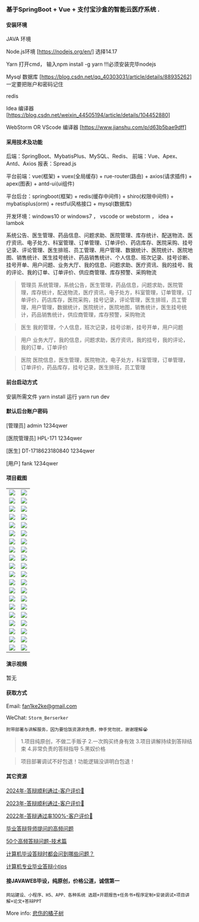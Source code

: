 ### 基于SpringBoot + Vue + 支付宝沙盒的智能云医疗系统 .

#### 安装环境

JAVA 环境 

Node.js环境 [https://nodejs.org/en/] 选择14.17

Yarn 打开cmd， 输入npm install -g yarn !!!必须安装完毕nodejs

Mysql 数据库 [https://blog.csdn.net/qq_40303031/article/details/88935262] 一定要把账户和密码记住

redis

Idea 编译器 [https://blog.csdn.net/weixin_44505194/article/details/104452880]

WebStorm OR VScode 编译器 [https://www.jianshu.com/p/d63b5bae9dff]

#### 采用技术及功能

后端：SpringBoot、MybatisPlus、MySQL、Redis、
前端：Vue、Apex、Antd、Axios
报表：Spread.js

平台前端：vue(框架) + vuex(全局缓存) + rue-router(路由) + axios(请求插件) + apex(图表)  + antd-ui(ui组件)

平台后台：springboot(框架) + redis(缓存中间件) + shiro(权限中间件) + mybatisplus(orm) + restful风格接口 + mysql(数据库)

开发环境：windows10 or windows7 ， vscode or webstorm ， idea + lambok

系统公告、医生管理、药品信息、问题求助、医院管理、库存统计、配送物流、医疗资讯、电子处方、科室管理、订单管理、订单评价、药店库存、医院采购、挂号记录、评论管理、医生排班、员工管理、用户管理、数据统计、医院统计、医院地图、销售统计、医生挂号统计、药品销售统计、个人信息、班次记录、挂号诊断、挂号开单、用户问题、业务大厅、我的信息、问题求助、医疗资讯、我的挂号、我的评论、我的订单、订单评价、供应商管理、库存预警、采购物流

> 管理员
系统管理，系统公告，医生管理，药品信息，问题求助，医院管理，库存统计，配送物流，医疗资讯，电子处方，科室管理，订单管理，订单评价，药店库存，医院采购，挂号记录，评论管理，医生排班，员工管理，用户管理，数据统计，医院统计，医院地图，销售统计，医生挂号统计，药品销售统计，供应商管理，库存预警，采购物流

> 医生
我的管理，个人信息，班次记录，挂号诊断，挂号开单，用户问题

> 用户
业务大厅，我的信息，问题求助，医疗资讯，我的挂号，我的评论，我的订单，订单评价

> 医院
医院信息，医生管理，医院物流，电子处方，科室管理，订单管理，订单评价，药品库存，挂号记录，医生排班，员工管理

#### 前台启动方式
安装所需文件 yarn install 
运行 yarn run dev

#### 默认后台账户密码
[管理员]
admin
1234qwer

[医院管理员]
HPL-171
1234qwer

[医生]
DT-1718623180840
1234qwer

[用户]
fank
1234qwer
#### 项目截图

|  |  |
|---------------------|---------------------|
| ![](https://fank-bucket-oss.oss-cn-beijing.aliyuncs.com/img/1722768645400.png) | ![](https://fank-bucket-oss.oss-cn-beijing.aliyuncs.com/img/1722771446127.png) |
| ![](https://fank-bucket-oss.oss-cn-beijing.aliyuncs.com/img/1722768629465.png) | ![](https://fank-bucket-oss.oss-cn-beijing.aliyuncs.com/img/1722771410887.png) |
| ![](https://fank-bucket-oss.oss-cn-beijing.aliyuncs.com/img/1722768609713.png) | ![](https://fank-bucket-oss.oss-cn-beijing.aliyuncs.com/img/1722771375833.png) |
| ![](https://fank-bucket-oss.oss-cn-beijing.aliyuncs.com/img/1722768594332.png) | ![](https://fank-bucket-oss.oss-cn-beijing.aliyuncs.com/img/1722771357456.png) |
| ![](https://fank-bucket-oss.oss-cn-beijing.aliyuncs.com/img/1722768539173.png) | ![](https://fank-bucket-oss.oss-cn-beijing.aliyuncs.com/img/1722771314077.png) |
| ![](https://fank-bucket-oss.oss-cn-beijing.aliyuncs.com/img/1722768393232.png) | ![](https://fank-bucket-oss.oss-cn-beijing.aliyuncs.com/img/1722771289913.png) |
| ![](https://fank-bucket-oss.oss-cn-beijing.aliyuncs.com/img/1722768372697.png) | ![](https://fank-bucket-oss.oss-cn-beijing.aliyuncs.com/img/1722771266006.png) |
| ![](https://fank-bucket-oss.oss-cn-beijing.aliyuncs.com/img/1722768341085.png) | ![](https://fank-bucket-oss.oss-cn-beijing.aliyuncs.com/img/1722771250387.png) |
| ![](https://fank-bucket-oss.oss-cn-beijing.aliyuncs.com/img/1722768305387.png) | ![](https://fank-bucket-oss.oss-cn-beijing.aliyuncs.com/img/1722771150827.png) |
| ![](https://fank-bucket-oss.oss-cn-beijing.aliyuncs.com/img/1722768181670.png) | ![](https://fank-bucket-oss.oss-cn-beijing.aliyuncs.com/img/1722771124663.png) |
| ![](https://fank-bucket-oss.oss-cn-beijing.aliyuncs.com/img/1722768112357.png) | ![](https://fank-bucket-oss.oss-cn-beijing.aliyuncs.com/img/1722771095965.png) |
| ![](https://fank-bucket-oss.oss-cn-beijing.aliyuncs.com/img/1722771664904.png) | ![](https://fank-bucket-oss.oss-cn-beijing.aliyuncs.com/img/1722770888428.png) |
| ![](https://fank-bucket-oss.oss-cn-beijing.aliyuncs.com/img/1722771608112.png) | ![](https://fank-bucket-oss.oss-cn-beijing.aliyuncs.com/img/1722770872679.png) |
| ![](https://fank-bucket-oss.oss-cn-beijing.aliyuncs.com/img/1722771595929.png) | ![](https://fank-bucket-oss.oss-cn-beijing.aliyuncs.com/img/1722770851738.png) |
| ![](https://fank-bucket-oss.oss-cn-beijing.aliyuncs.com/img/1722771556391.png) | ![](https://fank-bucket-oss.oss-cn-beijing.aliyuncs.com/img/1722770835866.png) |
| ![](https://fank-bucket-oss.oss-cn-beijing.aliyuncs.com/img/1722771533528.png) | ![](https://fank-bucket-oss.oss-cn-beijing.aliyuncs.com/img/1722770819063.png) |
| ![](https://fank-bucket-oss.oss-cn-beijing.aliyuncs.com/img/1722771512468.png) | ![](https://fank-bucket-oss.oss-cn-beijing.aliyuncs.com/img/1722770787834.png) |
| ![](https://fank-bucket-oss.oss-cn-beijing.aliyuncs.com/img/1722771491291.png) | ![](https://fank-bucket-oss.oss-cn-beijing.aliyuncs.com/img/1722770763218.png) |
| ![](https://fank-bucket-oss.oss-cn-beijing.aliyuncs.com/img/1722771479824.png) | ![](https://fank-bucket-oss.oss-cn-beijing.aliyuncs.com/img/1722768676563.png) |
| ![](https://fank-bucket-oss.oss-cn-beijing.aliyuncs.com/img/1722771461228.png) | ![](https://fank-bucket-oss.oss-cn-beijing.aliyuncs.com/work/936e9baf53eb9a217af4f89c616dc19.png) |


#### 演示视频

暂无

#### 获取方式

Email: fan1ke2ke@gmail.com

WeChat: `Storm_Berserker`

`附带部署与讲解服务，因为要恰饭资源非免费，伸手党勿扰，谢谢理解😭`

> 1.项目纯原创，不做二手贩子 2.一次购买终身有效 3.项目讲解持续到答辩结束 4.非常负责的答辩指导 5.黑奴价格

> 项目部署调试不好包退！功能逻辑没讲明白包退！

#### 其它资源

[2024年-答辩顺利通过-客户评价👻](https://berserker287.github.io/2024/06/06/2024%E5%B9%B4%E7%AD%94%E8%BE%A9%E9%A1%BA%E5%88%A9%E9%80%9A%E8%BF%87/)

[2023年-答辩顺利通过-客户评价🐢](https://berserker287.github.io/2023/06/14/2023%E5%B9%B4%E7%AD%94%E8%BE%A9%E9%A1%BA%E5%88%A9%E9%80%9A%E8%BF%87/)

[2022年-答辩通过率100%-客户评价🐣](https://berserker287.github.io/2022/05/25/%E9%A1%B9%E7%9B%AE%E4%BA%A4%E6%98%93%E8%AE%B0%E5%BD%95/)

[毕业答辩导师提问的高频问题](https://berserker287.github.io/2023/06/13/%E6%AF%95%E4%B8%9A%E7%AD%94%E8%BE%A9%E5%AF%BC%E5%B8%88%E6%8F%90%E9%97%AE%E7%9A%84%E9%AB%98%E9%A2%91%E9%97%AE%E9%A2%98/)

[50个高频答辩问题-技术篇](https://berserker287.github.io/2023/06/13/50%E4%B8%AA%E9%AB%98%E9%A2%91%E7%AD%94%E8%BE%A9%E9%97%AE%E9%A2%98-%E6%8A%80%E6%9C%AF%E7%AF%87/)

[计算机毕设答辩时都会问到哪些问题？](https://www.zhihu.com/question/31020988)

[计算机专业毕业答辩小tips](https://zhuanlan.zhihu.com/p/145911029)

#### 接JAVAWEB毕设，纯原创，价格公道，诚信第一

`网站建设、小程序、H5、APP、各种系统 选题+开题报告+任务书+程序定制+安装调试+项目讲解+论文+答辩PPT`

More info: [悲伤的橘子树](https://berserker287.github.io/)
